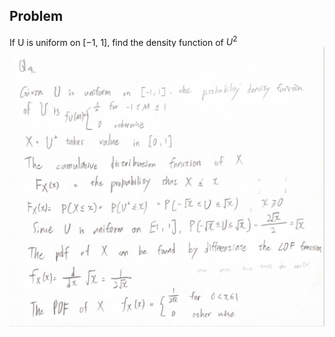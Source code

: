 ## Problem
If U is uniform on [−1, 1], find the density function of $U^2$
![img](09_Frank/IMG_E7333.JPG)
